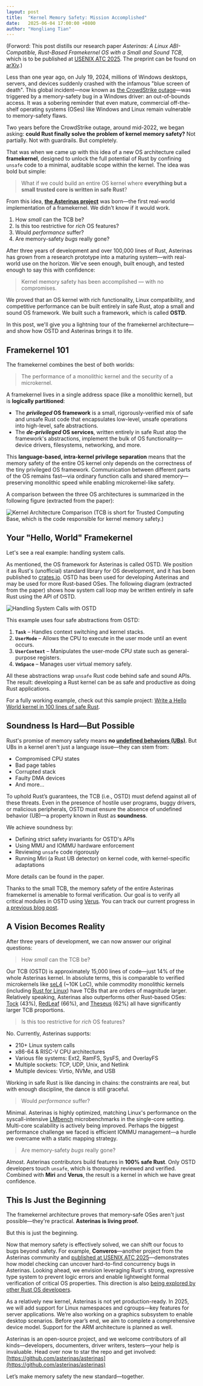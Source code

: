 ```yaml
---
layout: post
title:  "Kernel Memory Safety: Mission Accomplished"
date:   2025-06-04 17:00:00 +0800
author: "Hongliang Tian"
---
```


(Forword: This post distills our research paper _Asterinas: A Linux ABI-Compatible, Rust-Based Framekernel OS with a Small and Sound TCB_, which is to be published at [USENIX ATC 2025](https://www.usenix.org/conference/atc25/technical-sessions). The preprint can be found on [arXiv](https://arxiv.org/abs/2506.03876).)

Less than one year ago, on July 19, 2024, millions of Windows desktops, servers, and devices suddenly crashed with the infamous "blue screen of death". This global incident—now known as [the CrowdStrike outage](https://en.wikipedia.org/wiki/2024_CrowdStrike-related_IT_outages)—was triggered by a memory-safety bug in a Windows driver: an out-of-bounds access. It was a sobering reminder that even mature, commercial off-the-shelf operating systems (OSes) like Windows and Linux remain vulnerable to memory-safety flaws.

Two years before the CrowdStrike outage, around mid-2022, we began asking: **could Rust finally solve the problem of kernel memory safety?** Not partially. Not with guardrails. But completely.

That was when we came up with this idea of a new OS architecture called **framekernel**, designed to unlock the full potential of Rust by confining `unsafe` code to a minimal, auditable scope within the kernel. The idea was bold but simple:

> What if we could build an entire OS kernel where **everything but a small trusted core is written in safe Rust**?

From this idea, [**the Asterinas project**](https://github.com/asterinas/asterinas) was born—the first real-world implementation of a framekernel. We didn't know if it would work. 

1. How *small* can the TCB be?
2. Is this too restrictive for _rich_ OS features?
3. Would *performance* suffer?
4. Are memory-safety _bugs_ really gone?

After three years of development and over 100,000 lines of Rust, Asterinas has grown from a research prototype into a maturing system—with real-world use on the horizon. We've seen enough, built enough, and tested enough to say this with confidence:

> Kernel memory safety has been accomplished — with no compromises.

We proved that an OS kernel with rich functionality, Linux compatibility, and competitive performance can be built entirely in safe Rust, atop a small and sound OS framework. We built such a framework, which is called **OSTD**.

In this post, we'll give you a lightning tour of the framekernel architecture—and show how OSTD and Asterinas brings it to life.

## Framekernel 101

The framekernel combines the best of both worlds:

> The performance of a monolithic kernel and the security of a microkernel.

A framekernel lives in a single address space (like a monolithic kernel), but is **logically partitioned**:

* The **_privileged_ OS framework** is a small, rigorously-verified mix of safe and unsafe Rust code that encapsulates low-level, unsafe operations into high-level, safe abstractions.
* The **_de-privileged_ OS services**, written entirely in safe Rust atop the framework's abstractions, implement the bulk of OS functionality—device drivers, filesystems, networking, and more.

This **language-based, intra-kernel privilege separation** means that the memory safety of the entire OS kernel only depends on the correctness of the tiny privileged OS framework. Communication between different parts of the OS remains fast—via ordinary function calls and shared memory—preserving monolithic speed while enabling microkernel-like safety.

A comparison between the three OS architectures is summarized in the following figure (extracted from the paper):

![Kernel Architecture Comparison](/assets/images/monolithic-kernel-vs-microkernel-vs-framekernel.png)
(TCB is short for Trusted Computing Base, which is the code responsible for kernel memory safety.)

## Your "Hello, World" Framekernel

Let's see a real example: handling system calls.

As mentioned, the OS framework for Asterinas is called OSTD. We position it as Rust's (unofficial) standard library for OS development, and it has been published to [crates.io](https://crates.io/crates/ostd). OSTD has been used for developing Asterinas and may be used for more Rust-based OSes. The following diagram (extracted from the paper) shows how system call loop may be written entirely in safe Rust using the API of OSTD.

![Handling System Calls with OSTD](/assets/images/handling-system-calls-with-ostd.png)

This example uses four safe abstractions from OSTD:

1. **`Task`** – Handles context switching and kernel stacks.
2. **`UserMode`** – Allows the CPU to execute in the user mode until an event occurs.
3. **`UserContext`** – Manipulates the user-mode CPU state such as general-purpose registers.
4. **`VmSpace`** – Manages user virtual memory safely.

All these abstractions wrap `unsafe` Rust code behind safe and sound APIs. The result: developing a Rust kernel can be as safe and productive as doing Rust applications.

For a fully working example, check out this sample project: [Write a Hello World kernel in 100 lines of safe Rust](https://asterinas.github.io/book/ostd/a-100-line-kernel.html).

## Soundness Is Hard—But Possible

Rust's promise of memory safety means **no [undefined behaviors (UBs)](https://doc.rust-lang.org/reference/behavior-considered-undefined.html)**. But UBs in a kernel aren't just a language issue—they can stem from:

- Compromised CPU states
- Bad page tables
- Corrupted stack
- Faulty DMA devices
- And more...

To uphold Rust’s guarantees, the TCB (i.e., OSTD) must defend against all of these threats. Even in the presence of hostile user programs, buggy drivers, or malicious peripherals, OSTD must ensure the absence of undefined behavior (UB)—a property known in Rust as **soundness**.

We achieve soundness by:
- Defining strict safety invariants for OSTD's APIs
- Using MMU and IOMMU hardware enforcement
- Reviewing `unsafe` code rigorously
- Running Miri (a Rust UB detector) on kernel code, with kernel-specific adaptations

More details can be found in the paper.

Thanks to the small TCB, the memory safety of the entire Asterinas framekernel is amenable to formal verification. Our goal is to verify all critical modules in OSTD using [Verus](https://github.com/verus-lang/verus). You can track our current progress in [a previous blog post](https://asterinas.github.io/2025/02/13/towards-practical-formal-verification-for-a-general-purpose-os-in-rust.html).

## A Vision Becomes Reality

After three years of development, we can now answer our original questions:

> How *small* can the TCB be?

Our TCB (OSTD) is approximately 15,000 lines of code—just 14% of the whole Asterinas kernel. In absolute terms, this is comparable to verified microkernels like [seL4](https://dl.acm.org/doi/10.1145/2560537) (~10K LoC), while commodity monolithic kernels (including [Rust for Linux](https://www.usenix.org/conference/atc24/presentation/li-hongyu)) have TCBs that are orders of magnitude larger. Relatively speaking, Asterinas also outperforms other Rust-based OSes: [Tock](https://github.com/tock/tock) (43%), [RedLeaf](https://github.com/mars-research/redleaf) (66%), and [Theseus](https://github.com/theseus-os/Theseus) (62%) all have significantly larger TCB proportions.

> Is this too restrictive for _rich_ OS features?

No. Currently, Asterinas supports:

- 210+ Linux system calls
- x86-64 & RISC-V CPU architectures
- Various file systems: Ext2, RamFS, SysFS, and OverlayFS
- Multiple sockets: TCP, UDP, Unix, and Netlink
- Multiple devices: Virtio, NVMe, and USB

Working in safe Rust is like dancing in chains: the constraints are real, but with enough discipline, the dance is still graceful.

> Would *performance* suffer?

Minimal. Asterinas is highly optimized, matching Linux's performance on the syscall-intensive [LMbench](https://github.com/intel/lmbench) microbenchmarks in the single-core setting. Multi-core scalability is actively being improved. Perhaps the biggest performance challenge we faced is efficient IOMMU management—a hurdle we overcame with a static mapping strategy.

> Are memory-safety _bugs_ really gone?

Almost. Asterinas contributors build features in **100% safe Rust**. Only OSTD developers touch `unsafe`, which is thoroughly reviewed and verified. Combined with **Miri** and **Verus**, the result is a kernel in which we have great confidence.

## This Is Just the Beginning

The framekernel architecture proves that memory-safe OSes aren't just possible—they're practical. **Asterinas is living proof.**

But this is just the beginning.

Now that memory safety is effectively solved, we can shift our focus to bugs beyond safety. For example, **Converos**—another project from the Asterinas community and [published at USENIX ATC 2025](https://www.usenix.org/conference/atc25/technical-sessions)—demonstrates how model checking can uncover hard-to-find concurrency bugs in Asterinas. Looking ahead, we envision leveraging Rust's strong, expressive type system to prevent logic errors and enable lightweight formal verification of critical OS properties. This direction is also [being explored by other Rust OS developers](https://arxiv.org/pdf/2501.00248).

As a relatively new kernel, Asterinas is not yet production-ready. In 2025, we will add support for Linux namespaces and cgroups—key features for server applications. We’re also working on a graphics subsystem to enable desktop scenarios. Before year’s end, we aim to complete a comprehensive device model. Support for the ARM architecture is planned as well.

Asterinas is an open-source project, and we welcome contributors of all kinds—developers, documenters, driver writers, testers—your help is invaluable. Head over now to star the repo and get involved:
[https://github.com/asterinas/asterinas](https://github.com/asterinas/asterinas)

Let’s make memory safety the new standard—together.